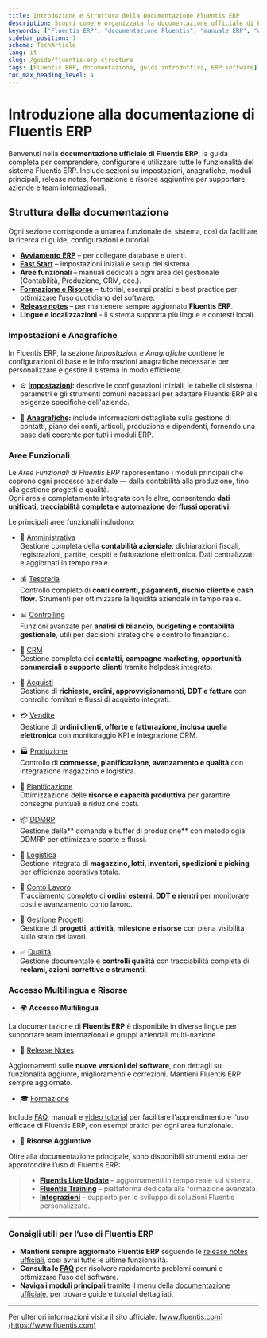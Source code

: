 ```yaml
---
title: Introduzione e Struttura della Documentazione Fluentis ERP
description: Scopri come è organizzata la documentazione ufficiale di Fluentis ERP. Guida introduttiva completa con sezioni su impostazioni, aree funzionali, release notes, formazione e risorse aggiuntive.
keywords: ["Fluentis ERP", "documentazione Fluentis", "manuale ERP", "aree funzionali", "moduli ERP", "guida Fluentis", "configurazione ERP", "release notes", "formazione Fluentis", "AI ERP"]
sidebar_position: 1
schema: TechArticle
lang: it
slug: /guide/fluentis-erp-structure
tags: [Fluentis ERP, documentazione, guida introduttiva, ERP software]
toc_max_heading_level: 4
---
```


# Introduzione alla documentazione di Fluentis ERP

Benvenuti nella **documentazione ufficiale di Fluentis ERP**, la guida completa per comprendere, configurare e utilizzare tutte le funzionalità del sistema Fluentis ERP. Include sezioni su impostazioni, anagrafiche, moduli principali, release notes, formazione e risorse aggiuntive per supportare aziende e team internazionali.

## Struttura della documentazione

Ogni sezione corrisponde a un’area funzionale del sistema, così da facilitare la ricerca di guide, configurazioni e tutorial.

- [**Avviamento ERP**](/docs/guide/start-application/fluentis-connection) – per collegare database e utenti. 
- [**Fast Start**](/docs/guide/fast-start) – impostazioni iniziali e setup del sistema.  
- **Aree funzionali** – manuali dedicati a ogni area del gestionale (Contabilità, Produzione, CRM, ecc.).  
- [**Formazione e Risorse**](/docs/knowlegde-base/intro) – tutorial, esempi pratici e best practice per ottimizzare l’uso quotidiano del software.  
- [**Release notes**](/docs/release-notes/intro) – per mantenere sempre aggiornato **Fluentis ERP**.
- **Lingue e localizzazioni** - il sistema supporta più lingue e contesti locali. 

### Impostazioni e Anagrafiche

In Fluentis ERP, la sezione *Impostazioni e Anagrafiche* contiene le configurazioni di base e le informazioni anagrafiche necessarie per personalizzare e gestire il sistema in modo efficiente.

- ⚙️ **[Impostazioni](../configurations/configuration):** descrive le configurazioni iniziali, le tabelle di sistema, i parametri e gli strumenti comuni necessari per adattare Fluentis ERP alle esigenze specifiche dell'azienda.

- 📝 **[Anagrafiche](../erp-home/registers/registers-intro):** include informazioni dettagliate sulla gestione di contatti, piano dei conti, articoli, produzione e dipendenti, fornendo una base dati coerente per tutti i moduli ERP.

### Aree Funzionali

Le *Aree Funzionali di Fluentis ERP* rappresentano i moduli principali che coprono ogni processo aziendale — dalla contabilità alla produzione, fino alla gestione progetti e qualità.  
Ogni area è completamente integrata con le altre, consentendo **dati unificati, tracciabilità completa e automazione dei flussi operativi**.

Le principali aree funzionali includono:

- 🏦 [Amministrativa](../finance-area/finance-intro)  
Gestione completa della <strong>contabilità aziendale</strong>: dichiarazioni fiscali, registrazioni, partite, cespiti e fatturazione elettronica. Dati centralizzati e aggiornati in tempo reale.   
- 💰 [Tesoreria](../treasury/treasury-intro)  
Controllo completo di **conti correnti, pagamenti, rischio cliente e cash flow**. Strumenti per ottimizzare la liquidità aziendale in tempo reale.  

- 📊 [Controlling](../controlling/controlling-intro)  
Funzioni avanzate per **analisi di bilancio, budgeting e contabilità gestionale**, utili per decisioni strategiche e controllo finanziario.  

- 🤝 [CRM](../crm/crm-intro)  
Gestione completa dei **contatti, campagne marketing, opportunità commerciali e supporto clienti** tramite helpdesk integrato.  

- 🛒 [Acquisti](../purchase/purchases-intro)  
Gestione di **richieste, ordini, approvvigionamenti, DDT e fatture** con controllo fornitori e flussi di acquisto integrati.  

- 💳 [Vendite](../sales/sales-intro)  
Gestione di **ordini clienti, offerte e fatturazione, inclusa quella elettronica** con monitoraggio KPI e integrazione CRM.  

- 🏭 [Produzione](../production/production-intro)  
Controllo di **commesse, pianificazione, avanzamento e qualità** con integrazione magazzino e logistica.  

- 🧭 [Pianificazione](../planning/planning-intro)  
Ottimizzazione delle **risorse e capacità produttiva** per garantire consegne puntuali e riduzione costi.  

- 📦 [DDMRP](../ddmrp/ddmrp-intro)  
Gestione della** domanda e buffer di produzione** con metodologia DDMRP per ottimizzare scorte e flussi.  

- 🚚 [Logistica](../logistics/logistics-intro)  
Gestione integrata di **magazzino, lotti, inventari, spedizioni e picking** per efficienza operativa totale.  
- 🧰 [Conto Lavoro](../subcontractor/subcontractor-intro)  
Tracciamento completo di **ordini esterni, DDT e rientri** per monitorare costi e avanzamento conto lavoro.  

- 📅 [Gestione Progetti](../project-management/project-management-intro)  
Gestione di **progetti, attività, milestone e risorse** con piena visibilità sullo stato dei lavori.  

- ✅ [Qualità](../quality/quality-intro)  
Gestione documentale e **controlli qualità** con tracciabilità completa di **reclami, azioni correttive e strumenti**.

### Accesso Multilingua e Risorse

- 🌍 **Accesso Multilingua**  

La documentazione di **Fluentis ERP** è disponibile in diverse lingue per supportare team internazionali e gruppi aziendali multi-nazione.

- 🧾 [Release Notes](/docs/release-notes/intro)

Aggiornamenti sulle **nuove versioni del software**, con dettagli su funzionalità aggiunte, miglioramenti e correzioni. Mantieni Fluentis ERP sempre aggiornato.

- 🎓 [Formazione](/docs/knowlegde-base/intro)

Include [FAQ](/docs/knowlegde-base/intro), manuali e [video tutorial](/docs/video/intro) per facilitare l’apprendimento e l’uso efficace di Fluentis ERP, con esempi pratici per ogni area funzionale.

- 🔗 **Risorse Aggiuntive**

Oltre alla documentazione principale, sono disponibili strumenti extra per approfondire l’uso di Fluentis ERP:
> - **[Fluentis Live Update](https://docs.fluentis.com/FluentisLiveUpdate/)** – aggiornamenti in tempo reale sul sistema.
> - **[Fluentis Training](https://training.fluentis.com/login/index.php)** – piattaforma dedicata alla formazione avanzata.
> - **[Integrazioni](https://docs.fluentis.com/Integration/)** – supporto per lo sviluppo di soluzioni Fluentis personalizzate.

---

### Consigli utili per l’uso di Fluentis ERP

- **Mantieni sempre aggiornato Fluentis ERP** seguendo le [release notes ufficiali](/docs/release-notes/intro), così avrai tutte le ultime funzionalità.
- **Consulta le [FAQ](/docs/knowlegde-base/intro)** per risolvere rapidamente problemi comuni e ottimizzare l’uso del software.
- **Naviga i moduli principali** tramite il menu della [documentazione ufficiale](/docs/guide/fluentis-erp-structure), per trovare guide e tutorial dettagliati.

---

Per ulteriori informazioni visita il sito ufficiale: [www.fluentis.com](https://www.fluentis.com)
